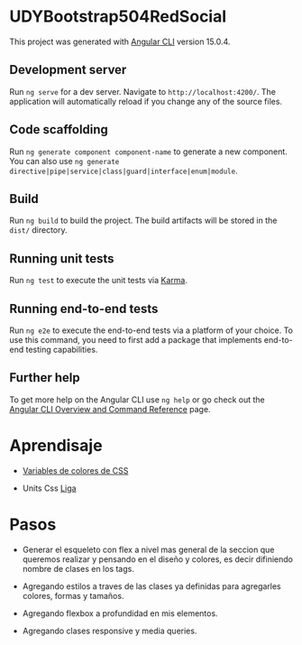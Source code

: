 # UDYBootstrap504RedSocial

This project was generated with [Angular CLI](https://github.com/angular/angular-cli) version 15.0.4.

## Development server

Run `ng serve` for a dev server. Navigate to `http://localhost:4200/`. The application will automatically reload if you change any of the source files.

## Code scaffolding

Run `ng generate component component-name` to generate a new component. You can also use `ng generate directive|pipe|service|class|guard|interface|enum|module`.

## Build

Run `ng build` to build the project. The build artifacts will be stored in the `dist/` directory.

## Running unit tests

Run `ng test` to execute the unit tests via [Karma](https://karma-runner.github.io).

## Running end-to-end tests

Run `ng e2e` to execute the end-to-end tests via a platform of your choice. To use this command, you need to first add a package that implements end-to-end testing capabilities.

## Further help

To get more help on the Angular CLI use `ng help` or go check out the [Angular CLI Overview and Command Reference](https://angular.io/cli) page.

# Aprendisaje

* [Variables de colores de CSS](https://developer.mozilla.org/es/docs/Web/CSS/Using_CSS_custom_properties)

* Units Css [Liga](https://www.w3schools.com/cssref/css_units.php)

# Pasos
* Generar el esqueleto con flex a nivel mas general de la seccion que queremos realizar y pensando 
en el diseño y colores, es decir difiniendo nombre de clases en los tags.

* Agregando estilos a traves de las clases ya definidas para agregarles colores, formas y tamaños.

* Agregando flexbox a profundidad en mis elementos.

* Agregando clases responsive y media queries.